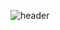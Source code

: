 ![header](https://capsule-render.vercel.app/api?type=waving&color=auto&height=300&section=header&text=Tae%20Jun&aa&fontSize=90)

